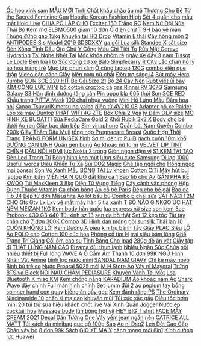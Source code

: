 [ Ốp heo xink sam](https://cuahang10.github.io/p0/25/568/op-heo-xink-sam-sung-j4-mua-hang-online/) [ MẪU MỚI Tinh Chất](https://cuahang7.github.io/p0/43/665/mau-moi-tinh-chat-mam-dau-nanh-healthy-care-uc-mua-hang-online/) [ khẩu châu âu mã](https://cuahang5.github.io/p0/188/18/chat-giay-quai-hau-sandal-da-bo-unisex-xuat-khau-chau-au-ma-d16-mua-hang-online/) [ Thương Cho Bé Từ](https://cuahang12.github.io/p0/105/535/bo-quan-ao-dai-tay-thu-dong-ni-da-ca-in-hinh-micky-de-thuong-cho-be-tu-8-20kg-ma-dc06-mua-hang-online/) [ the Sacred Feminine Guu](https://cuahang4.github.io/p0/125/231/bai-tarot-of-the-sacred-feminine-guu-tarot-shop-mua-hang-online/) [ Hoodie Korean Fashion High](https://cuahang4.github.io/p0/139/677/hoodie-korean-fashion-high-quality-solid-color-mua-hang-online/) [ Sét 4 quần cho](https://cuahang4.github.io/p0/139/601/set-4-quan-cho-be-mua-hang-online/) [ màu mắt Hold Live](https://cuahang7.github.io/p0/35/176/bang-mau-mat-hold-live-rainbow-mua-hang-online/) [ CHIA PÔ LẮP CHO](https://cuahang7.github.io/p0/29/169/lip-chia-po-lap-cho-xe-cruze-lacetti-mua-hang-online/) [ Exciter 150 Trắng RC](https://cuahang5.github.io/p0/161/457/tem-roi-exciter-150-trang-rc-zin-uv-x-mua-hang-online/) [ Nam Nữ Đội Nửa](https://cuahang4.github.io/p0/147/516/mu-luoi-trai-nam-nu-doi-nua-dau-sport-mua-hang-online/) [ Thái Bộ Kem mờ](https://cuahang10.github.io/p0/18/251/auth-thai-bo-kem-mo-nam-thai-lan-mua-hang-online/) [ ELBMO500 giảm 10 đơn](https://cuahang4.github.io/p0/131/441/ma-elbmo500-giam-10-don-500k-bo-phat-wifi-tp-link-archer-c6-gigabit-mu-mimo-chuan-ac-1200mbps-mua-hang-online/) [Ổ điện chữ T](https://cuahang4.github.io/p0/103/753/o-dien-chu-t-mua-hang-online/) [ 9H bảo vệ màn](https://cuahang5.github.io/p0/193/309/mieng-dan-kinh-cuong-luc-9h-bao-ve-man-hinh-may-lg-g6-mua-hang-online/) [Thùng đựng gạo 15kg](https://cuahang12.github.io/p0/109/930/thung-dung-gao-15kg-mua-hang-online/) [ Khuyên tai HQ Drop](https://cuahang7.github.io/p0/20/999/khuyen-tai-hq-drop-earrings-mua-hang-online/) [Vitamin E thái](https://cuahang7.github.io/p0/1/963/vitamin-e-thai-mua-hang-online/) [ Cây hồng môn 2](https://cuahang4.github.io/p0/129/401/cay-hong-mon-2-mau-mua-hang-online/) [ANTIPODES S](https://cuahang5.github.io/p0/163/414/antipodes-s-mua-hang-online/) [ s Model 2019 SDSDXXY](https://cuahang12.github.io/p0/125/113/the-nho-sdxc-sandisk-extreme-pro-64gb-uhs-i-u3-4k-v30-170mbs-model-2019-sdsdxxy-064g-ancin-mua-hang-online/) [ ga gối Lụa silk](https://cuahang12.github.io/p0/138/30/set-chan-ga-goi-lua-silk-theu-hoang-gia-cao-cap-set-4-mon-mua-hang-online/) [ Standee X sắt size](https://cuahang5.github.io/p0/175/588/chan-standee-x-sat-size-80x180cm-mua-hang-online/) [ Đèn Xông Tinh Dầu](https://cuahang12.github.io/p0/137/679/den-xong-tinh-dau-pha-le-mua-hang-online/) [ Otg Chữ Y Cổng](https://cuahang7.github.io/p0/24/937/cap-otg-chu-y-cong-micro-usb-cho-dien-thoai-mua-hang-online/) [ Màu Chi Tiết To](https://cuahang7.github.io/p0/2/606/sach-to-mau-chi-tiet-to-cho-be-2-6-tuoi-dinh-ti-mua-hang-online/) [ Rửa Mặt Cerave Hydrating](https://cuahang4.github.io/p0/122/316/du-loai-sua-rua-mat-cerave-hydrating-cleanser-cho-da-kho-nhay-cam-mua-hang-online/) [ Tai Nghe Nhét Tai](https://cuahang10.github.io/p0/24/542/tai-nghe-nhet-tai-jack-35mm-t-u88-mua-hang-online/) [Móc khóa nhôm rẻ](https://cuahang7.github.io/p0/25/830/moc-khoa-nhom-re-mua-hang-online/) [ ngày Xe đẩy 3](https://cuahang4.github.io/p0/148/874/sale-trong-ngay-xe-day-3-banh-co-mai-che-can-day-mua-hang-online/) [ nam Tissot Le Locle](https://cuahang5.github.io/p0/173/270/dong-ho-nam-tissot-le-locle-t41542393-may-automatic-co-kinh-sapphire-mua-hang-online/) [ Đen loa i tô](https://cuahang12.github.io/p0/103/143/day-nguon-pc-15m-xam-den-loai-tot-mua-hang-online/) [ Súc động cơ xe](https://cuahang4.github.io/p0/138/154/suc-dong-co-xe-may-mua-hang-online/) [Balo Simplecarry R City](https://cuahang12.github.io/p0/133/345/balo-simplecarry-r-city-mua-hang-online/) [ Lắc chân hồ ly](https://cuahang7.github.io/p0/20/372/lac-chan-ho-ly-bac-925-mua-hang-online/) [ áo hoá trang trẻ](https://cuahang5.github.io/p0/0/27/bo-quan-ao-hoa-trang-tre-em-sieu-nhan-sieu-anh-hung-mua-hang-online/) [Mực tập phun xăm](https://cuahang10.github.io/p0/7/649/muc-tap-phun-xam-mua-hang-online/) [ Ổ cứng laptop 120G](https://cuahang5.github.io/p0/167/902/o-cung-laptop-120g-sata-mua-hang-online/) [ combo xiên que thập](https://cuahang12.github.io/p0/101/410/combo-xien-que-thap-cam-mua-hang-online/) [ Video cận cảnh Giày](https://cuahang4.github.io/p0/130/812/video-can-canh-giay-sneaker-prophere-den-full-mua-hang-online/) [ biển nam nữ chất](https://cuahang7.github.io/p0/11/960/ao-hoa-qua-freeship-ao-so-mi-di-bien-nam-nu-chat-lanh-thoang-mat-phom-rong-nhieu-mau-hugo-shop-mua-hang-online/) [Đèn trợ sáng l4](https://cuahang5.github.io/p0/187/631/den-tro-sang-l4-mua-hang-online/) [ Bút máy Hero Jumbo](https://cuahang4.github.io/p0/115/800/but-may-hero-jumbo-616-mua-hang-online/) [ SON 3CE 220 HIT](https://cuahang7.github.io/p0/36/71/son-3ce-220-hit-me-up-chinh-hang-mua-hang-online/) [ Bé Gái Size 21](https://cuahang5.github.io/p0/175/556/giay-the-thao-cho-be-trai-be-gai-size-21-30-ma-n-25-mua-hang-online/) [ Bộ 24 Cây Nến](https://cuahang4.github.io/p0/140/13/bo-24-cay-nen-dien-tu-den-led-mua-hang-online/) [ Ruột viết ủi bay](https://cuahang4.github.io/p0/107/816/ruot-viet-ui-bay-100-cay-mua-hang-online/) [ KÌM CỘNG LỰC MINI](https://cuahang5.github.io/p0/172/689/kim-cong-luc-mini-asaki-mua-hang-online/) [ bộ cotton croptop cá](https://cuahang5.github.io/p0/171/935/set-bo-cotton-croptop-ca-tinh-mua-hang-online/) [ gas Rinnai RV 367G](https://cuahang5.github.io/p0/160/924/bep-gas-rinnai-rv-367g-xam-ptv-mua-hang-online/) [ Samsung Galaxy S3 Hàn](https://cuahang4.github.io/p0/107/997/pin-samsung-galaxy-s3-han-quoc-mua-hang-online/) [ dinh dưỡng tăng cân](https://cuahang4.github.io/p0/133/235/combo-bot-dinh-duong-tang-can-grall-mct-maltodextrin-mua-hang-online/) [Pin oppo blp 605](https://cuahang7.github.io/p0/37/299/pin-oppo-blp-605-mua-hang-online/) [ thỏi Son 3CE RED](https://cuahang12.github.io/p0/105/428/vi-5-thoi-son-3ce-red-recipe-mini-mua-hang-online/) [ Khẩu trang PITTA Mask](https://cuahang4.github.io/p0/118/611/khau-trang-pitta-mask-3d-mua-hang-online/) [ 100 chai nhựa vuông](https://cuahang4.github.io/p0/108/535/si-100-chai-nhua-vuong-pet-350ml-day-dan-mua-hang-online/) [ Mini Hở Lưng Màu](https://cuahang5.github.io/p0/188/672/dam-mini-ho-lung-mau-tron-phoi-ren-thoi-trang-quyen-ru-cho-nu-mua-hang-online/) [Đầm hoa nhí](https://cuahang4.github.io/p0/126/421/dam-hoa-nhi-mua-hang-online/) [ Kanao TsuyuriKimetsu no yaiba](https://cuahang5.github.io/p0/165/110/san-wigtoc-gia-cosplay-kanao-tsuyurikimetsu-no-yaiba-mau-nau-va-den-miu-cosplay-mua-hang-online/) [ điện từ 4V210 08](https://cuahang4.github.io/p0/118/375/van-dien-tu-4v210-08-aks-mua-hang-online/) [ Adapter pô xe Raider](https://cuahang10.github.io/p0/20/75/adapter-po-xe-raider-xang-co-mua-hang-online/) [ Lốp xe máy Dunlop](https://cuahang7.github.io/p0/49/923/lop-xe-may-dunlop-10090-10-d307-mua-hang-online/) [ PHÁT WIFI 4G ZTE](https://cuahang12.github.io/p0/113/190/bo-phat-wifi-4g-zte-mf253s-mua-hang-online/) [ Box Chia 2 Vga](https://cuahang4.github.io/p0/128/289/box-chia-2-vga-ra-1-vga-man-hinh-mua-hang-online/) [ ly Đầm OLV size](https://cuahang5.github.io/p0/151/565/thanh-ly-dam-olv-size-s-mua-hang-online/) [ MÔ HÌNH XE BUGATTI](https://cuahang4.github.io/p0/123/648/mo-hinh-xe-bugatti-centodieci-132-mua-hang-online/) [ Sữa PediaCare Gold 2](https://cuahang5.github.io/p0/159/151/sua-pediacare-gold-2-900g-mua-hang-online/) [ Khối Rubik 3x3 X](https://cuahang12.github.io/p0/102/732/khoi-rubik-3x3-x-3-46mm-mua-hang-online/) [ Body cho bé dưới](https://cuahang4.github.io/p0/109/844/body-cho-be-duoi-6kg-mua-hang-online/) [Áo ren](https://cuahang4.github.io/p0/120/613/ao-ren-mua-hang-online/) [Giấy bạc dán bếp](https://cuahang7.github.io/p0/0/375/giay-bac-dan-bep-mua-hang-online/) [Sim vinaphone](https://cuahang5.github.io/p0/157/868/sim-vinaphone-mua-hang-online/) [ Quần Lót Nam Quyến](https://cuahang7.github.io/p0/30/694/quan-lot-nam-quyen-ru-mua-hang-online/) [Combo 200k](https://cuahang7.github.io/p0/42/546/combo-200k-mua-hang-online/) [Giấy Thấm Dầu Muji](https://cuahang7.github.io/p0/6/144/giay-tham-dau-muji-mua-hang-online/) [ tổng hợp Pregnacare Breast](https://cuahang5.github.io/p0/190/704/chinh-hang-vitamin-tong-hop-pregnacare-breast-feeding-mua-hang-online/) [ Quốc Hợp Thời Trang](https://cuahang7.github.io/p0/31/583/set-3-nhan-nhua-phong-cach-han-quoc-hop-thoi-trang-co-ban-le-mua-hang-online/) [ TRẮNG FORM UNISEX hình](https://cuahang10.github.io/p0/21/261/quan-kaki-jeans-ong-rong-mau-trang-form-unisex-hinh-chup-that-mua-hang-online/) [Sơ mi denim PullB](https://cuahang7.github.io/p0/5/584/so-mi-denim-pullb-mua-hang-online/) [ gạch cuộn 10m khổ](https://cuahang5.github.io/p0/162/123/10m-giay-dan-tuong-gia-gach-cuon-10m-kho-rong-45cm-co-keo-dan-san-mua-hang-online/) [DƯỠNG CAN LINH](https://cuahang7.github.io/p0/5/314/duong-can-linh-mua-hang-online/) [Quần gen bụng](https://cuahang10.github.io/p0/7/162/quan-gen-bung-mua-hang-online/) [ Áo khoác nữ form](https://cuahang5.github.io/p0/179/580/ao-khoac-nu-form-rong-mua-hang-online/) [ VELVET LIP TINT CHÍNH](https://cuahang10.github.io/p0/12/467/son-3ce-velvet-lip-tint-chinh-hang-private-mua-hang-online/) [ĐẦU NỐI HDMI](https://cuahang10.github.io/p0/17/974/dau-noi-hdmi-mua-hang-online/) [ lực Nokia 2 trong](https://cuahang4.github.io/p0/108/547/kinh-cuong-luc-nokia-2-trong-suot-mua-hang-online/) [ Giòn ngon đậm vị](https://cuahang12.github.io/p0/125/514/1kg-kho-ga-bo-toi-loai-1-tang-kho-bo-gion-ngon-dam-vi-nang-kho-mua-hang-online/) [ S1 KEM TÁI TẠO](https://cuahang12.github.io/p0/123/832/s1-kem-tai-tao-da-mua-hang-online/) [ Đèn Led Trang Trí](https://cuahang7.github.io/p0/38/251/den-led-trang-tri-phong-khach-den-led-ban-nguyet-1m2-40w-mua-hang-online/) [ Bóng hình kẹo mút](https://cuahang12.github.io/p0/104/841/bong-hinh-keo-mut-hoa-size-trung-mua-hang-online/) [ lưng siêu cute Samsung](https://cuahang12.github.io/p0/130/119/op-lung-sieu-cute-samsung-a6-2018-mua-hang-online/) [Di lạc](https://cuahang5.github.io/p0/156/252/di-lac-mua-hang-online/) [1000 Useful words](https://cuahang12.github.io/p0/124/186/1000-useful-words-mua-hang-online/) [ Điều Khiển Từ Xa](https://cuahang7.github.io/p0/14/944/dieu-khien-tu-xa-cho-tv-mua-hang-online/) [Sủi CO2 Magic](https://cuahang10.github.io/p0/23/120/sui-co2-magic-mua-hang-online/) [ Ghế tập ngồi cho](https://cuahang4.github.io/p0/124/246/ghe-tap-ngoi-cho-be-mua-hang-online/) [ Hồng ngọc mai bonsai](https://cuahang4.github.io/p0/100/457/hong-ngoc-mai-bonsai-sieu-mini-mua-hang-online/) [ Son Vỏ Xanh Mẫu](https://cuahang4.github.io/p0/142/849/son-3ce-xanh-son-vo-xanh-mau-moi-mau-do-nau-dat-mua-hang-online/) [ BÔNG TAI Lv khoen](https://cuahang4.github.io/p0/143/90/bong-tai-lv-khoen-tron-mua-hang-online/) [Cotton CiTi](https://cuahang5.github.io/p0/176/293/cotton-citi-mua-hang-online/) [ Máy hút bụi laptop](https://cuahang5.github.io/p0/165/340/may-hut-bui-laptop-mini-mua-hang-online/) [Kim bấm](https://cuahang4.github.io/p0/124/696/kim-bam-mua-hang-online/) [ VIÊN HA N QUÔ](https://cuahang10.github.io/p0/10/926/tha-bon-cau-vien-han-quoc-mua-hang-online/) [ đất kho cá 1](https://cuahang10.github.io/p0/0/279/noi-dat-kho-ca-15l-mua-hang-online/) [Bao fib cho A7](https://cuahang4.github.io/p0/139/332/bao-fib-cho-a7-mua-hang-online/) [ GÂN PHA KẺ KWOO](https://cuahang12.github.io/p0/140/164/bo-thun-gan-pha-ke-kwoo-sieu-mem-dep-cho-be-mua-hang-online/) [ Túi MaxKleen 3 8kg](https://cuahang12.github.io/p0/131/155/tui-maxkleen-38kg-nuoc-giat-mua-hang-online/) [ Diện Từ Vựng Tiếng](https://cuahang5.github.io/p0/195/898/sach-bai-tap-bo-tro-toan-dien-tu-vung-tieng-anh-lop-6-co-ban-va-nang-cao-mua-hang-online/) [ Cây cảnh văn phòng](https://cuahang4.github.io/p0/100/600/cay-canh-van-phong-nho-mua-hang-online/) [Hộp Đựng Thuốc Vitamin](https://cuahang5.github.io/p0/179/699/hop-dung-thuoc-vitamin-mua-hang-online/) [Ga chần bông](https://cuahang7.github.io/p0/41/61/ga-chan-bong-mua-hang-online/) [Áo cổ bẻ Paris](https://cuahang12.github.io/p0/114/528/ao-co-be-paris-mua-hang-online/) [Dép cho bé gái](https://cuahang7.github.io/p0/39/624/dep-cho-be-gai-mua-hang-online/) [Bao da Fib J4](https://cuahang5.github.io/p0/180/593/bao-da-fib-j4-mua-hang-online/) [ Bếp từ đơn Misushita](https://cuahang12.github.io/p0/132/206/bep-tu-don-misushita-thai-lan-kem-noi-mua-hang-online/) [ Áo lót bầu bú](https://cuahang10.github.io/p0/25/239/ao-lot-baubu-cotton-mem-min-mua-hang-online/) [ Combo 6 chai sữa](https://cuahang4.github.io/p0/128/796/combo-6-chai-sua-susu-110ml-date-2021-mua-hang-online/) [ SÁT NÁCH 2M CHO](https://cuahang4.github.io/p0/142/744/jum-vay-sat-nach-2m-cho-nu-mua-hang-online/) [ Gts Gtv Lx Lxv](https://cuahang12.github.io/p0/124/15/mieng-dan-phan-quang-danh-cho-piaggio-vespa-gts-gtv-lx-lxv-lt-px-primavera-50-125-150-200-250-300-300ie-mua-hang-online/) [ vệ mắt máy hàn](https://cuahang4.github.io/p0/132/288/kinh-han-kinh-han-2-lop-bao-ve-mat-may-han-phu-kien-han-mua-hang-online/) [ 5 tia xanh T](https://cuahang10.github.io/p0/25/941/may-laze-5-tia-xanh-t-boss-mua-hang-online/) [BỔ NÃO GINKGO ÚC](https://cuahang12.github.io/p0/128/448/bo-nao-ginkgo-uc-mua-hang-online/) [HẠT NÊM MEIZAN 1KG](https://cuahang12.github.io/p0/120/209/hat-nem-meizan-1kg-mua-hang-online/) [Kem body hàn quốc](https://cuahang10.github.io/p0/0/178/kem-body-han-quoc-mua-hang-online/) [ lụa express nữ size](https://cuahang5.github.io/p0/192/622/ao-lua-express-nu-size-m-mua-hang-online/) [son kem 3ce](https://cuahang7.github.io/p0/49/800/son-kem-3ce-mua-hang-online/) [ Probook 430 G3 440](https://cuahang12.github.io/p0/130/942/ban-phim-hp-probook-430-g3-440-g3-445-g3-mua-hang-online/) [Túi xinh sz 13](https://cuahang5.github.io/p0/151/461/tui-xinh-sz-13-mua-hang-online/) [ sen da bò thật](https://cuahang4.github.io/p0/111/970/vi-sen-da-bo-that-100-mua-hang-online/) [ Set 12 kẹp tóc](https://cuahang7.github.io/p0/48/414/set-12-kep-toc-cang-cua-trong-suot-kep-toc-trong-suot-giadungphuongnguyen-mua-hang-online/) [ Tất tay chân cho](https://cuahang4.github.io/p0/134/64/tat-tay-chan-cho-be-so-sinh-mua-hang-online/) [ 7 đơn 300K Combo](https://cuahang7.github.io/p0/18/169/ma-1511elsale-hoan-7-don-300k-combo-mang-hepa-than-hoat-tinh-cho-may-loc-khi-mck-70-mua-hang-online/) [ 3D Hình dán móng](https://cuahang10.github.io/p0/27/481/sticker-3d-hinh-dan-mong-tay-ren-mua-hang-online/) [ gội sunsilk Thái lan](https://cuahang7.github.io/p0/1/291/dau-goi-sunsilk-thai-lan-450ml-mua-hang-online/) [ 10 CUỘN KHÔNG LÕI](https://cuahang7.github.io/p0/20/761/giay-ve-sinh-han-quoc-ruby-1-loc-10-cuon-khong-loi-700-gram-mua-hang-online/) [ Kem Dưỡng A pieu](https://cuahang4.github.io/p0/149/450/kem-duong-apieu-baby-tone-up-cream-mua-hang-online/) [ k n trụ bánh](https://cuahang5.github.io/p0/152/534/po-e-kn-tru-banh-u-ate-mua-hang-online/) [ Tẩy Giầy PLAC Siêu](https://cuahang12.github.io/p0/110/638/tay-giay-plac-sieu-sach-mua-hang-online/) [ LỖ Áo POLO cao](https://cuahang4.github.io/p0/146/492/xa-lo-ao-polo-cao-cap-mua-hang-online/) [ Cotton 100 cúc họa](https://cuahang4.github.io/p0/107/230/cotton-100-cuc-hoa-mi-mua-hang-online/) [ Phông cổ tim H](https://cuahang10.github.io/p0/26/915/phong-co-tim-h-m-mua-hang-online/) [ trai siêu bám lông](https://cuahang7.github.io/p0/18/666/sap-ngoc-trai-sieu-bam-long-free-que-go-100g-sap-wax-long-nong-dang-hat-dau-loai-cao-cap-mua-hang-online/) [ Ghế Trang Trí Giáng](https://cuahang7.github.io/p0/37/810/1-ao-ghe-trang-tri-giang-sinh-mua-hang-online/) [ Gối ôm cao su](https://cuahang4.github.io/p0/142/399/goi-om-cao-su-non-american-100x35cm-mua-hang-online/) [ Tính Bảng Cho Ipad](https://cuahang7.github.io/p0/38/482/bao-da-may-tinh-bang-cho-ipad-pro-129-mua-hang-online/) [ 280g đồ ăn vặt](https://cuahang5.github.io/p0/154/555/ma-11fmcgsale1-giam-10-don-250k-kho-ga-la-chanh-xe-cay-dumbum-280g-do-an-vat-sai-gon-vua-ngon-vua-re-mua-hang-online/) [Giầy tập đi](https://cuahang12.github.io/p0/117/351/giay-tap-di-mua-hang-online/) [ THẮT LƯNG NAM CAO](https://cuahang4.github.io/p0/104/158/that-lung-nam-cao-cap-mua-hang-online/) [Pizama đùi thun lạnh](https://cuahang12.github.io/p0/134/15/pizama-dui-thun-lanh-mua-hang-online/) [ Nhiều Ngăn Sức Chứa](https://cuahang12.github.io/p0/104/562/tui-dung-tai-lieu-nhieu-ngan-suc-chua-lon-nhieu-mau-sac-tien-dung-mua-hang-online/) [ nối nhiều thiết bị](https://cuahang5.github.io/p0/159/164/bo-wifi-mesh-khong-day-tenda-nova-mw3-ghep-noi-nhieu-thiet-bi-cung-1-ten-wifi-mua-hang-online/) [ Full lòng WAVE A](https://cuahang12.github.io/p0/136/683/full-long-wave-a-110-s110-rsx-blade-56-sum-racing-full-piston-bac-ac-mua-hang-online/) [ Ổ Cắm Âm Thanh](https://cuahang5.github.io/p0/170/270/set-2-o-cam-am-thanh-xlr-3-pin-mua-hang-online/) [ 10 đơn 99K NGŨ](https://cuahang4.github.io/p0/124/236/ma-skamltsm9-giam-10-don-99k-ngu-coc-yen-mach-quaker-mua-hang-online/) [ Hình Nhân Vật Anime](https://cuahang5.github.io/p0/164/949/giay-dan-tuong-trang-tri-in-hinh-nhan-vat-anime-dragon-ball-2021-mua-hang-online/) [bình lọc nước mini](https://cuahang5.github.io/p0/168/758/binh-loc-nuoc-mini-mua-hang-online/) [SANDAL NAM GIAVY](https://cuahang4.github.io/p0/111/985/sandal-nam-giavy-mua-hang-online/) [Chì kẻ mày novo](https://cuahang7.github.io/p0/8/259/chi-ke-may-novo-mua-hang-online/) [ Bình bú trẻ sơ](https://cuahang10.github.io/p0/15/101/binh-bu-tre-so-sinh-mua-hang-online/) [ Nước Prooral 5025 mới](https://cuahang4.github.io/p0/149/402/ma-11fmcgsale1-giam-10-don-250k-may-tam-nuoc-prooral-5025-moi-nhat-mua-hang-online/) [ M H Store Áo](https://cuahang4.github.io/p0/147/109/m-h-store-ao-hm-ni-tay-dai-mua-hang-online/) [Váy nỉ Mayoral](https://cuahang5.github.io/p0/195/127/vay-ni-mayoral-mua-hang-online/) [ Trứng BTS và Black](https://cuahang7.github.io/p0/40/728/balo-trung-bts-va-black-pjnk-mua-hang-online/) [NỒI NẤU CHẬM PEDIASURE](https://cuahang5.github.io/p0/176/118/noi-nau-cham-pediasure-mua-hang-online/) [ Khuyên Vành Tai Một](https://cuahang12.github.io/p0/124/153/khuyen-vanh-tai-mot-lo-mua-hang-online/) [ Loa Bluetooth Kimiso KM](https://cuahang4.github.io/p0/142/398/loa-bluetooth-kimiso-km-89-mua-hang-online/) [Kem chống nắng KARADIUM](https://cuahang5.github.io/p0/196/538/kem-chong-nang-karadium-mua-hang-online/) [ Áo khoác nam Áo](https://cuahang5.github.io/p0/183/760/s06-2xl-ao-khoac-nam-ao-khoat-nam-kaki-chong-nang-re-from-rong-tron-cuc-chat-sieu-chat-mua-hang-online/) [ Shark Wave dây chỉnh](https://cuahang7.github.io/p0/16/360/ic-shark-wave-day-chinh-map-mua-hang-online/) [ Full màn hình chính](https://cuahang7.github.io/p0/29/360/kinh-cuong-luc-nillkin-cp-pro-cho-samsung-s21-s21-plus-full-man-hinh-chinh-hang-mua-hang-online/) [ Set jumm đũi 2](https://cuahang7.github.io/p0/4/892/set-jumm-dui-2-day-hoa-nhi-mua-hang-online/) [áo peplum tay bồng](https://cuahang5.github.io/p0/166/97/ao-peplum-tay-bong-mua-hang-online/) [spinner hand con quay](https://cuahang10.github.io/p0/11/397/spinner-hand-con-quay-mua-hang-online/) [ biếng ăn gầy gọc](https://cuahang10.github.io/p0/0/231/gel-dinh-duong-cho-cho-meo-benh-bieng-an-gay-goc-nutri-plus-gel-virbac-mua-hang-online/) [ Kem đánh răng PS](https://cuahang5.github.io/p0/156/231/kem-danh-rang-ps-190g-mua-hang-online/) [ The Ordinary Niacinamide 10](https://cuahang5.github.io/p0/183/129/serum-the-ordinary-niacinamide-10-zinc-1-30ml-mua-hang-online/) [ chân si mạ cao](https://cuahang7.github.io/p0/46/511/manocanh-tre-em-chan-si-ma-cao-cap-khong-tay-mua-hang-online/) [khuyên mũi](https://cuahang5.github.io/p0/190/236/khuyen-mui-mua-hang-online/) [Túi xúc xắc gấu](https://cuahang7.github.io/p0/25/691/tui-xuc-xac-gau-mua-hang-online/) [ Điều tốc bơm mini](https://cuahang10.github.io/p0/17/59/dieu-toc-bom-mini-12v-mua-hang-online/) [ 20 túi trữ sữa](https://cuahang5.github.io/p0/181/333/20-tui-tru-sua-sunmum-thailand-mua-hang-online/) [ hiệu khách chốt live](https://cuahang7.github.io/p0/4/114/non-si-hieu-khach-chot-live-muabanhangtot-mua-hang-online/) [ Vải Xinh Quần Jogger](https://cuahang12.github.io/p0/123/494/quan-ni-nu-tiem-vai-xinh-quan-jogger-ni-cap-chun-bo-ong-qn111-mua-hang-online/) [ Nước ép cocktail hoa](https://cuahang4.github.io/p0/112/803/nuoc-ep-cocktail-hoa-qua-rio-mua-hang-online/) [Massage body](https://cuahang12.github.io/p0/106/880/massage-body-mua-hang-online/) [ lùn bóng hột vịt](https://cuahang12.github.io/p0/114/631/den-dau-thuy-tinh-lun-bong-hot-vit-co-dien-trang-tri-mua-hang-online/) [ HEY BIG T shirt](https://cuahang12.github.io/p0/103/409/hey-big-t-shirt-100-cotton-mua-hang-online/) [FACE MÂY CREAM 2O21](https://cuahang5.github.io/p0/152/20/face-may-cream-2o21-mua-hang-online/) [ Decal Dán Tường One](https://cuahang4.github.io/p0/123/596/decal-dan-tuong-one-piece-mua-hang-online/) [ Váy yếm jean ngắn](https://cuahang4.github.io/p0/142/400/tro-ship-vay-yem-jean-ngan-dang-suong-vai-day-khong-co-dan-nang-dong-ca-tinh-chuan-hang-quang-chau-vyn03-mua-hang-online/) [ nền CATRICE ALL MATT](https://cuahang4.github.io/p0/116/766/kem-nen-catrice-all-matt-plus-18h-mua-hang-online/) [Túi xách da minibag](https://cuahang12.github.io/p0/127/492/tui-xach-da-minibag-mua-hang-online/) [ que gỗ 100g Sáp](https://cuahang10.github.io/p0/18/666/sap-ngoc-trai-sieu-bam-long-free-que-go-100g-sap-wax-long-nong-dang-hat-dau-loai-cao-cap-mua-hang-online/) [Áo nỉ Dsq2](https://cuahang7.github.io/p0/22/550/ao-ni-dsq2-mua-hang-online/) [ Len Dệt Cao Cấp](https://cuahang7.github.io/p0/3/931/ao-len-co-tron-tron-basic-nau-dam-chat-lieu-mem-min-len-det-cao-cap-ceffylo-mua-hang-online/) [Chân váy bò](https://cuahang12.github.io/p0/129/762/chan-vay-bo-mua-hang-online/) [ 8 đơn 99k Sách](https://cuahang4.github.io/p0/110/837/ma-lifeaz1111-giam-8-don-99k-sach-bi-mat-chocolate-mua-hang-online/) [ GIÓ XE MA Y](https://cuahang4.github.io/p0/146/238/loc-gio-xe-may-rsx-110-mua-hang-online/) [ căng mọng môi 8in1](https://cuahang12.github.io/p0/108/880/serum-cang-mong-moi-8in1-eveline-mua-hang-online/) [ Kính cường lực Huawei](https://cuahang10.github.io/p0/1/423/kinh-cuong-luc-huawei-nova-3i-9d-cao-cap-cuong-luc-camera-mua-hang-online/) 
